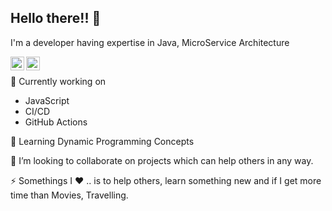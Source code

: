 ## Hello there!! 👋 

I'm a developer having expertise in Java, MicroService Architecture

<a href="https://twitter.com/agarwal_aries">
  <img align="left" alt="Akhilesh's Twitter" width="22px" src="https://cdn.jsdelivr.net/npm/simple-icons@v3/icons/twitter.svg" />
</a><a href="https://www.linkedin.com/in/akhilesh-agarwal-03435635/">
  <img align="left" alt="Akhilesh's Linkdein" width="22px" src="https://cdn.jsdelivr.net/npm/simple-icons@v3/icons/linkedin.svg" />
</a>

<br />

🔭 Currently working on 
  - JavaScript
  - CI/CD
  - GitHub Actions
  
🌱 Learning Dynamic Programming Concepts

👯 I’m looking to collaborate on projects which can help others in any way.

⚡ Somethings I :heart: .. is to help others, learn something new and if I get more time than Movies, Travelling.

